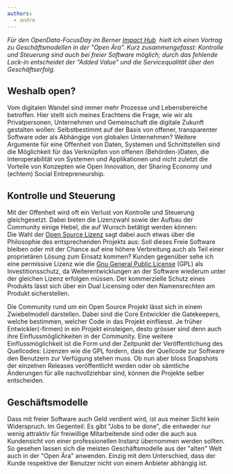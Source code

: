```yaml
---
authors:
  - andre
---
```



*F&uuml;r den OpenData-FocusDay im Berner [Impact Hub](https://bern.impacthub.net/) &nbsp;hielt ich einen Vortrag zu Gesch&auml;ftsmodellen in der "Open &Auml;ra". Kurz zusammengefasst: Kontrolle und Steuerung sind auch bei freier Software m&ouml;glich; durch das fehlende Lock-in entscheidet der "Added Value" und die Servicequalit&auml;t &uuml;ber den Gesch&auml;ftserfolg.*

## Weshalb open?

Vom digitalen Wandel sind immer mehr Prozesse und Lebensbereiche betroffen. Hier stellt sich meines Erachtens die Frage, wie wir als Privatpersonen, Unternehmen und Gemeinschaft die digitale Zukunft gestalten wollen: Selbstbestimmt auf der Basis von offener, transparenter Software oder als Abh&auml;ngige von globalen Unternehmen? Weitere Argumente f&uuml;r eine Offenheit von Daten, Systemen und Schnittstellen sind die M&ouml;glichkeit f&uuml;r das Verkn&uuml;pfen von offenen (Beh&ouml;rden-)Daten, die Interoperabilit&auml;t von Systemen und Applikationen und nicht zuletzt die Vorteile von Konzepten wie Open Innovation, der Sharing Economy und (echtem) Social Entrepreneurship.

## Kontrolle und Steuerung

Mit der Offenheit wird oft ein Verlust von Kontrolle und Steuerung gleichgesetzt. Dabei bieten die Lizenzwahl sowie der Aufbau der Community einige Hebel, die auf Wunsch bet&auml;tigt werden k&ouml;nnen:&nbsp;
<br>Die Wahl der [Open Source Lizenz](https://opensource.org/licenses) sagt dabei auch etwas &uuml;ber die Philosophie des entsprechenden Projekts aus: Soll dieses Freie Software bleiben oder mit der Chance auf eine h&ouml;here Verbreitung auch als Teil einer propriet&auml;ren L&ouml;sung zum Einsatz kommen? Kunden gegen&uuml;ber sehe ich eine permissive Lizenz wie die [Gnu General Public License](https://www.gnu.org/copyleft/gpl.html) (GPL) als Investitionsschutz, da Weiterentwicklungen an der Software wiederum unter der gleichen Lizenz erfolgen m&uuml;ssen. Der kommerzielle Schutz eines Produkts l&auml;sst sich &uuml;ber ein Dual Licensing oder den Namensrechten am Produkt sicherstellen.

Die Community rund um ein Open Source Projekt l&auml;sst sich in einem Zwiebelmodell darstellen. Dabei sind die Core Entwickler die Gatekeepers, welche bestimmen, welcher Code in das Projekt einfliesst. Je fr&uuml;her Entwickler(-firmen) in ein Projekt einsteigen, desto gr&ouml;sser sind denn auch ihre Einflussm&ouml;glichkeiten in der Community. Eine weitere Einflussm&ouml;glichkeit ist die Form und der Zeitpunkt der Ver&ouml;ffentlichung des Quellcodes: Lizenzen wie die GPL fordern, dass der Quellcode zur Software den Benutzern zur Verf&uuml;gung stehen muss. Ob nun aber bloss Snapshots der einzelnen Releases ver&ouml;ffentlicht werden oder ob s&auml;mtliche &Auml;nderungen f&uuml;r alle nachvollziehbar sind, k&ouml;nnen die Projekte selber entscheiden.

## Gesch&auml;ftsmodelle

Dass mit freier Software auch Geld verdient wird, ist aus meiner Sicht kein Widerspruch. Im Gegenteil: Es gibt "Jobs to be done", die entweder nur wenig attraktiv f&uuml;r freiwillige Mitarbeitende sind oder die auch aus Kundensicht von einer professionellen Instanz &uuml;bernommen werden sollten. So gesehen lassen sich die meisten Gesch&auml;ftsmodelle aus der "alten" Welt auch in der "Open &Auml;ra" anwenden. Einzig mit dem Unterschied, dass der Kunde respektive der Benutzer nicht von einem Anbieter abh&auml;ngig ist.&nbsp;